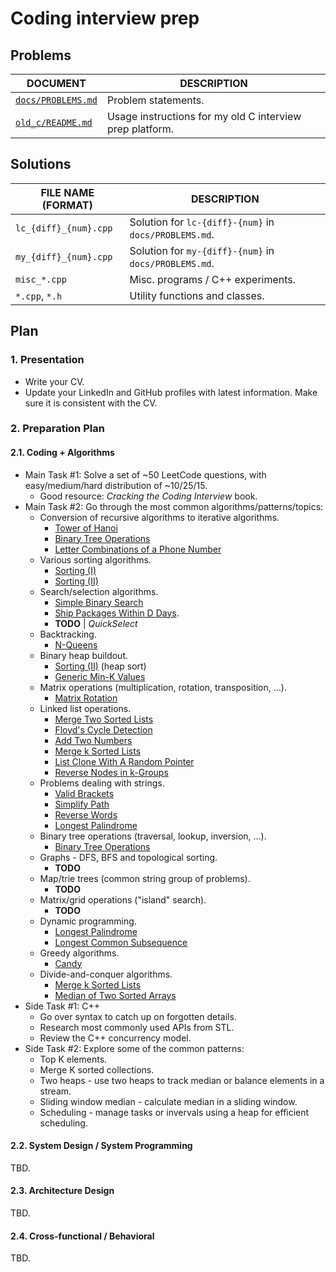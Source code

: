 # Coding interview prep

## Problems

| DOCUMENT | DESCRIPTION |
| -------- | ----------- |
| [`docs/PROBLEMS.md`](/docs/PROBLEMS.md) | Problem statements. |
| [`old_c/README.md`](/old_c/README.md) | Usage instructions for my old C interview prep platform. |

## Solutions

| FILE NAME (FORMAT) | DESCRIPTION |
| ------------------ | ----------- |
| `lc_{diff}_{num}.cpp` | Solution for `lc-{diff}-{num}` in `docs/PROBLEMS.md`. |
| `my_{diff}_{num}.cpp` | Solution for `my-{diff}-{num}` in `docs/PROBLEMS.md`. |
| `misc_*.cpp` | Misc. programs / C++ experiments. |
| `*.cpp`, `*.h` | Utility functions and classes. |

## Plan

### 1. Presentation

- Write your CV.
- Update your LinkedIn and GitHub profiles with latest information. Make sure it is consistent with the CV.

### 2. Preparation Plan

#### 2.1. Coding + Algorithms

- Main Task #1: Solve a set of ~50 LeetCode questions, with easy/medium/hard distribution of ~10/25/15.
  - Good resource: _Cracking the Coding Interview_ book.
- Main Task #2: Go through the most common algorithms/patterns/topics:
  - Conversion of recursive algorithms to iterative algorithms.
    - [Tower of Hanoi](/docs/PROBLEMS.md#my-medium-3)
    - [Binary Tree Operations](/docs/PROBLEMS.md#my-easy-5)
    - [Letter Combinations of a Phone Number](/docs/PROBLEMS.md#lc-medium-15)
  - Various sorting algorithms.
    - [Sorting (I)](/docs/PROBLEMS.md#my-easy-2)
    - [Sorting (II)](/docs/PROBLEMS.md#my-medium-2)
  - Search/selection algorithms.
    - [Simple Binary Search](/docs/PROBLEMS.md#my-easy-3)
    - [Ship Packages Within D Days](/docs/PROBLEMS.md#lc-medium-8).
    - **TODO** | _QuickSelect_
  - Backtracking.
    - [N-Queens](/docs/PROBLEMS.md#lc-hard-6)
  - Binary heap buildout.
    - [Sorting (II)](/docs/PROBLEMS.md#my-medium-2) (heap sort)
    - [Generic Min-K Values](/docs/PROBLEMS.md#my-hard-2)
  - Matrix operations (multiplication, rotation, transposition, ...).
    - [Matrix Rotation](/docs/PROBLEMS.md#my-medium-1)
  - Linked list operations.
    - [Merge Two Sorted Lists](/docs/PROBLEMS.md#lc-easy-2)
    - [Floyd's Cycle Detection](/docs/PROBLEMS.md#my-easy-4)
    - [Add Two Numbers](/docs/PROBLEMS.md#lc-medium-1)
    - [Merge k Sorted Lists](/docs/PROBLEMS.md#lc-hard-2)
    - [List Clone With A Random Pointer](/docs/PROBLEMS.md#lc-medium-10)
    - [Reverse Nodes in k-Groups](/docs/PROBLEMS.md#lc-hard-4)
  - Problems dealing with strings.
    - [Valid Brackets](/docs/PROBLEMS.md#lc-easy-3)
    - [Simplify Path](/docs/PROBLEMS.md#lc-medium-7)
    - [Reverse Words](/docs/PROBLEMS.md#lc-medium-13)
    - [Longest Palindrome](/docs/PROBLEMS.md#lc-medium-11)
  - Binary tree operations (traversal, lookup, inversion, ...).
    - [Binary Tree Operations](/docs/PROBLEMS.md#my-easy-5)
  - Graphs - DFS, BFS and topological sorting.
    - **TODO**
  - Map/trie trees (common string group of problems).
    - **TODO**
  - Matrix/grid operations ("island" search).
    - **TODO**
  - Dynamic programming.
    - [Longest Palindrome](/docs/PROBLEMS.md#lc-medium-11)
    - [Longest Common Subsequence](/docs/PROBLEMS.md#lc-medium-12)
  - Greedy algorithms.
    - [Candy](/docs/PROBLEMS.md#lc-hard-7)
  - Divide-and-conquer algorithms.
    - [Merge k Sorted Lists](/docs/PROBLEMS.md#lc-hard-2)
    - [Median of Two Sorted Arrays](/docs/PROBLEMS.md#lc-hard-5)
- Side Task #1: C++
  - Go over syntax to catch up on forgotten details.
  - Research most commonly used APIs from STL.
  - Review the C++ concurrency model.
- Side Task #2: Explore some of the common patterns:
  - Top K elements.
  - Merge K sorted collections.
  - Two heaps - use two heaps to track median or balance elements in a stream.
  - Sliding window median - calculate median in a sliding window.
  - Scheduling - manage tasks or invervals using a heap for efficient scheduling.

#### 2.2. System Design / System Programming

TBD.

#### 2.3. Architecture Design

TBD.

#### 2.4. Cross-functional / Behavioral

TBD.
